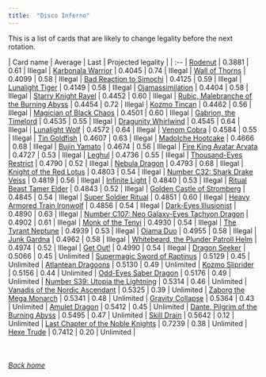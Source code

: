 ```yaml
---
title:  "Disco Inferno"
---
```


This is a list of cards that are likely to change legality before the next rotation.

| Card name | Average | Last | Projected legality |
| :-- |
[Rodenut](https://db.ygoprodeck.com/card/?search=Rodenut) | 0.3881 | 0.61 | Illegal |
[Karbonala Warrior](https://db.ygoprodeck.com/card/?search=Karbonala%20Warrior) | 0.4045 | 0.74 | Illegal |
[Wall of Thorns](https://db.ygoprodeck.com/card/?search=Wall%20of%20Thorns) | 0.4099 | 0.58 | Illegal |
[Bad Reaction to Simochi](https://db.ygoprodeck.com/card/?search=Bad%20Reaction%20to%20Simochi) | 0.4125 | 0.59 | Illegal |
[Lunalight Tiger](https://db.ygoprodeck.com/card/?search=Lunalight%20Tiger) | 0.4149 | 0.58 | Illegal |
[Ojamassimilation](https://db.ygoprodeck.com/card/?search=Ojamassimilation) | 0.4404 | 0.58 | Illegal |
[Starry Knight Rayel](https://db.ygoprodeck.com/card/?search=Starry%20Knight%20Rayel) | 0.4452 | 0.60 | Illegal |
[Rubic, Malebranche of the Burning Abyss](https://db.ygoprodeck.com/card/?search=Rubic,%20Malebranche%20of%20the%20Burning%20Abyss) | 0.4454 | 0.72 | Illegal |
[Kozmo Tincan](https://db.ygoprodeck.com/card/?search=Kozmo%20Tincan) | 0.4462 | 0.56 | Illegal |
[Magician of Black Chaos](https://db.ygoprodeck.com/card/?search=Magician%20of%20Black%20Chaos) | 0.4501 | 0.60 | Illegal |
[Gabrion, the Timelord](https://db.ygoprodeck.com/card/?search=Gabrion,%20the%20Timelord) | 0.4535 | 0.55 | Illegal |
[Dragunity Whirlwind](https://db.ygoprodeck.com/card/?search=Dragunity%20Whirlwind) | 0.4545 | 0.64 | Illegal |
[Lunalight Wolf](https://db.ygoprodeck.com/card/?search=Lunalight%20Wolf) | 0.4572 | 0.64 | Illegal |
[Venom Cobra](https://db.ygoprodeck.com/card/?search=Venom%20Cobra) | 0.4584 | 0.55 | Illegal |
[Tin Goldfish](https://db.ygoprodeck.com/card/?search=Tin%20Goldfish) | 0.4607 | 0.63 | Illegal |
[Madolche Hootcake](https://db.ygoprodeck.com/card/?search=Madolche%20Hootcake) | 0.4666 | 0.68 | Illegal |
[Bujin Yamato](https://db.ygoprodeck.com/card/?search=Bujin%20Yamato) | 0.4674 | 0.56 | Illegal |
[Fire King Avatar Arvata](https://db.ygoprodeck.com/card/?search=Fire%20King%20Avatar%20Arvata) | 0.4727 | 0.53 | Illegal |
[Leghul](https://db.ygoprodeck.com/card/?search=Leghul) | 0.4736 | 0.55 | Illegal |
[Thousand-Eyes Restrict](https://db.ygoprodeck.com/card/?search=Thousand-Eyes%20Restrict) | 0.4790 | 0.52 | Illegal |
[Nebula Dragon](https://db.ygoprodeck.com/card/?search=Nebula%20Dragon) | 0.4793 | 0.68 | Illegal |
[Knight of the Red Lotus](https://db.ygoprodeck.com/card/?search=Knight%20of%20the%20Red%20Lotus) | 0.4803 | 0.54 | Illegal |
[Number C32: Shark Drake Veiss](https://db.ygoprodeck.com/card/?search=Number%20C32:%20Shark%20Drake%20Veiss) | 0.4819 | 0.56 | Illegal |
[Infinite Light](https://db.ygoprodeck.com/card/?search=Infinite%20Light) | 0.4840 | 0.53 | Illegal |
[Ritual Beast Tamer Elder](https://db.ygoprodeck.com/card/?search=Ritual%20Beast%20Tamer%20Elder) | 0.4843 | 0.52 | Illegal |
[Golden Castle of Stromberg](https://db.ygoprodeck.com/card/?search=Golden%20Castle%20of%20Stromberg) | 0.4845 | 0.54 | Illegal |
[Super Soldier Ritual](https://db.ygoprodeck.com/card/?search=Super%20Soldier%20Ritual) | 0.4851 | 0.60 | Illegal |
[Heavy Armored Train Ironwolf](https://db.ygoprodeck.com/card/?search=Heavy%20Armored%20Train%20Ironwolf) | 0.4856 | 0.54 | Illegal |
[Dark-Eyes Illusionist](https://db.ygoprodeck.com/card/?search=Dark-Eyes%20Illusionist) | 0.4890 | 0.63 | Illegal |
[Number C107: Neo Galaxy-Eyes Tachyon Dragon](https://db.ygoprodeck.com/card/?search=Number%20C107:%20Neo%20Galaxy-Eyes%20Tachyon%20Dragon) | 0.4902 | 0.61 | Illegal |
[Monk of the Tenyi](https://db.ygoprodeck.com/card/?search=Monk%20of%20the%20Tenyi) | 0.4930 | 0.54 | Illegal |
[The Tyrant Neptune](https://db.ygoprodeck.com/card/?search=The%20Tyrant%20Neptune) | 0.4939 | 0.53 | Illegal |
[Ojama Duo](https://db.ygoprodeck.com/card/?search=Ojama%20Duo) | 0.4955 | 0.58 | Illegal |
[Junk Gardna](https://db.ygoprodeck.com/card/?search=Junk%20Gardna) | 0.4962 | 0.58 | Illegal |
[Whitebeard, the Plunder Patroll Helm](https://db.ygoprodeck.com/card/?search=Whitebeard,%20the%20Plunder%20Patroll%20Helm) | 0.4974 | 0.52 | Illegal |
[Get Out!](https://db.ygoprodeck.com/card/?search=Get%20Out!) | 0.4990 | 0.54 | Illegal |
[Dragon Seeker](https://db.ygoprodeck.com/card/?search=Dragon%20Seeker) | 0.5066 | 0.45 | Unlimited |
[Supermagic Sword of Raptinus](https://db.ygoprodeck.com/card/?search=Supermagic%20Sword%20of%20Raptinus) | 0.5129 | 0.45 | Unlimited |
[Atlantean Dragoons](https://db.ygoprodeck.com/card/?search=Atlantean%20Dragoons) | 0.5130 | 0.49 | Unlimited |
[Kozmo Sliprider](https://db.ygoprodeck.com/card/?search=Kozmo%20Sliprider) | 0.5156 | 0.44 | Unlimited |
[Odd-Eyes Saber Dragon](https://db.ygoprodeck.com/card/?search=Odd-Eyes%20Saber%20Dragon) | 0.5176 | 0.49 | Unlimited |
[Number S39: Utopia the Lightning](https://db.ygoprodeck.com/card/?search=Number%20S39:%20Utopia%20the%20Lightning) | 0.5314 | 0.46 | Unlimited |
[Vanadis of the Nordic Ascendant](https://db.ygoprodeck.com/card/?search=Vanadis%20of%20the%20Nordic%20Ascendant) | 0.5325 | 0.39 | Unlimited |
[Zaborg the Mega Monarch](https://db.ygoprodeck.com/card/?search=Zaborg%20the%20Mega%20Monarch) | 0.5341 | 0.48 | Unlimited |
[Gravity Collapse](https://db.ygoprodeck.com/card/?search=Gravity%20Collapse) | 0.5364 | 0.43 | Unlimited |
[Amulet Dragon](https://db.ygoprodeck.com/card/?search=Amulet%20Dragon) | 0.5412 | 0.45 | Unlimited |
[Dante, Pilgrim of the Burning Abyss](https://db.ygoprodeck.com/card/?search=Dante,%20Pilgrim%20of%20the%20Burning%20Abyss) | 0.5495 | 0.47 | Unlimited |
[Skill Drain](https://db.ygoprodeck.com/card/?search=Skill%20Drain) | 0.5642 | 0.12 | Unlimited |
[Last Chapter of the Noble Knights](https://db.ygoprodeck.com/card/?search=Last%20Chapter%20of%20the%20Noble%20Knights) | 0.7239 | 0.38 | Unlimited |
[Hexe Trude](https://db.ygoprodeck.com/card/?search=Hexe%20Trude) | 0.7412 | 0.20 | Unlimited |

<br>

###### [Back home](index)